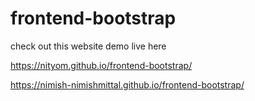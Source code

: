 # frontend-bootstrap
check out this website demo live here 

 https://nityom.github.io/frontend-bootstrap/

https://nimish-nimishmittal.github.io/frontend-bootstrap/
